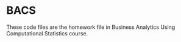 # BACS

These code files are the homework file in Business Analytics Using Computational Statistics course.
